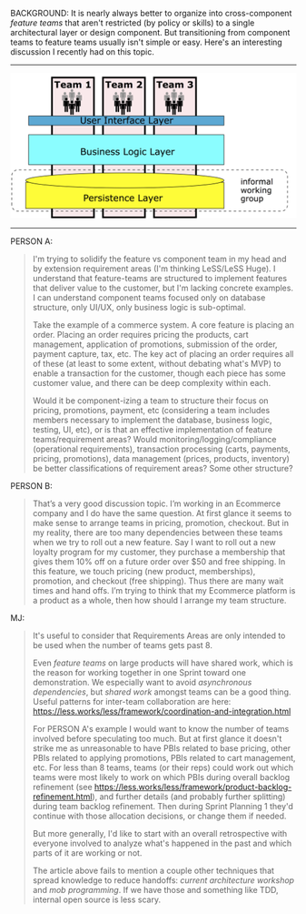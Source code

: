 ---
---


BACKGROUND: It is nearly always better to organize into cross-component *feature teams* that aren't
restricted (by policy or skills) to a single architectural layer or design component. But transitioning
from component teams to feature teams usually isn't simple or easy.  Here's an interesting discussion
I recently had on this topic.

----

![Feature Teams](/assets/images/feature-teams.png)

----

PERSON A:
> I'm trying to solidify the feature vs component team in my head and by extension requirement areas (I'm thinking LeSS/LeSS Huge). I understand that feature-teams are structured to implement features that deliver value to the customer, but I'm lacking concrete examples. I can understand component teams focused only on database structure, only UI/UX, only business logic is sub-optimal.
> 
> Take the example of a commerce system. A core feature is placing an order. Placing an order requires pricing the products, cart management, application of promotions, submission of the order, payment capture, tax, etc. The key act of placing an order requires all of these (at least to some extent, without debating what's MVP) to enable a transaction for the customer, though each piece has some customer value, and there can be deep complexity within each.
>
> Would it be component-izing a team to structure their focus on pricing, promotions, payment, etc (considering a team includes members necessary to implement the database, business logic, testing, UI, etc), or is that an effective implementation of feature teams/requirement areas? Would monitoring/logging/compliance (operational requirements), transaction processing (carts, payments, pricing, promotions), data management (prices, products, inventory) be better classifications of requirement areas? Some other structure?

PERSON B:
> That’s a very good discussion topic. I’m working in an Ecommerce company and I do have the same question.
> At first glance it seems to make sense to arrange teams in pricing, promotion, checkout.
> But in my reality, there are too many dependencies between these teams when we try to roll out a new feature.
> Say I want to roll out a new loyalty program for my customer, they purchase a membership that gives them 10% off on a future order over $50 and free shipping.
> In this feature, we touch pricing (new product, memberships), promotion, and checkout (free shipping).
> Thus there are many wait times and hand offs.
> I’m trying to think that my Ecommerce platform is a product as a whole, then how should I arrange my team structure.

MJ:
> It's useful to consider that Requirements Areas are only intended to be used when the number of teams gets past 8.
>
> Even *feature teams* on large products will have shared work, which is the reason for working together in one Sprint toward one demonstration.  We especially want to avoid *asynchronous dependencies*, but *shared work* amongst teams can be a good thing.  Useful patterns for inter-team collaboration are here: <https://less.works/less/framework/coordination-and-integration.html>
>
> For PERSON A's example I would want to know the number of teams involved before speculating too much.  But at first glance it doesn't strike me as unreasonable to have PBIs related to base pricing, other PBIs related to applying promotions, PBIs related to cart management, etc.  For less than 8 teams, teams (or their reps) could work out which teams were most likely to work on which PBIs during overall backlog refinement (see <https://less.works/less/framework/product-backlog-refinement.html>), and further details (and probably further splitting) during team backlog refinement.  Then during Sprint Planning 1 they'd continue with those allocation decisions, or change them if needed.
>
> But more generally, I'd like to start with an overall retrospective with everyone involved to analyze what's happened in the past and which parts of it are working or not.
>
> The article above fails to mention a couple other techniques that spread knowledge to reduce handoffs: *current architecture workshop* and *mob programming*.  If we have those and something like TDD, internal open source is less scary.
